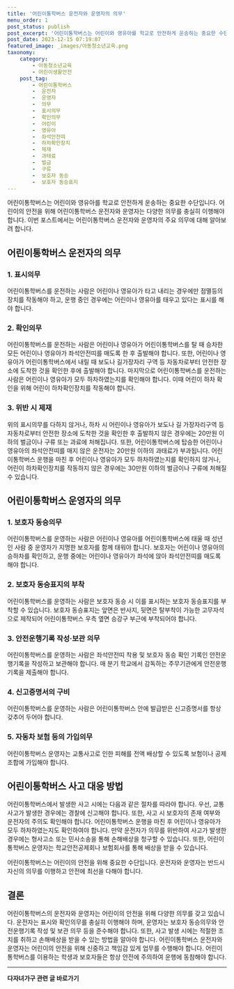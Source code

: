 ```yaml
---
title: '어린이통학버스 운전자와 운영자의 의무'
menu_order: 1
post_status: publish
post_excerpt: '어린이통학버스는 어린이와 영유아를 학교로 안전하게 운송하는 중요한 수단입니다. 어린이의 안전을 위해 어린이통학버스 운전자와 운영자는 다양한 의무를 충실히 이행해야 합니다. 이번 포스트에서는 어린이통학버스 운전자와 운영자의 주요 의무에 대해 알아보려 합니다.'
post_date: 2023-12-15 07:19:07
featured_image: _images/아동청소년교육.png
taxonomy:
    category:
        - 아동청소년교육
        - 어린이생활안전
    post_tag:
        - 어린이통학버스
        -  운전자
        -  운영자
        -  의무
        -  표시의무
        -  확인의무
        -  어린이
        -  영유아
        -  좌석안전띠
        -  하차확인장치
        -  제재
        -  과태료
        -  벌금
        -  구류
        -  보호자 동승
        -  보호자 동승표지
---
```



어린이통학버스는 어린이와 영유아를 학교로 안전하게 운송하는 중요한 수단입니다. 어린이의 안전을 위해 어린이통학버스 운전자와 운영자는 다양한 의무를 충실히 이행해야 합니다. 이번 포스트에서는 어린이통학버스 운전자와 운영자의 주요 의무에 대해 알아보려 합니다.

## 어린이통학버스 운전자의 의무

### 1. 표시의무
어린이통학버스를 운전하는 사람은 어린이나 영유아가 타고 내리는 경우에만 점멸등의 장치를 작동해야 하고, 운행 중인 경우에는 어린이나 영유아를 태우고 있다는 표시를 해야 합니다.

### 2. 확인의무
어린이통학버스를 운전하는 사람은 어린이나 영유아가 어린이통학버스를 탈 때 승차한 모든 어린이나 영유아가 좌석안전띠를 매도록 한 후 출발해야 합니다. 또한, 어린이나 영유아가 어린이통학버스에서 내릴 때 보도나 길가장자리 구역 등 자동차로부터 안전한 장소에 도착한 것을 확인한 후에 출발해야 합니다. 마지막으로 어린이통학버스를 운전하는 사람은 어린이나 영유아가 모두 하차하였는지를 확인해야 합니다. 이때 어린이 하차 확인을 위해 어린이 하차확인장치를 작동해야 합니다.

### 3. 위반 시 제재
위의 표시의무를 다하지 않거나, 하차 시 어린이나 영유아가 보도나 길 가장자리구역 등 자동차로부터 안전한 장소에 도착한 것을 확인한 후 출발하지 않은 경우에는 20만원 이하의 벌금이나 구류 또는 과료에 처해집니다. 또한, 어린이통학버스에 탑승한 어린이나 영유아의 좌석안전띠를 매지 않은 운전자는 20만원 이하의 과태료가 부과됩니다. 어린이통학버스 운행을 마친 후 어린이나 영유아가 모두 하차하였는지를 확인하지 않거나, 어린이 하차확인장치를 작동하지 않은 경우에는 30만원 이하의 벌금이나 구류에 처해질 수 있습니다.

## 어린이통학버스 운영자의 의무

### 1. 보호자 동승의무
어린이통학버스를 운영하는 사람은 어린이나 영유아를 어린이통학버스에 태울 때 성년인 사람 중 운영자가 지명한 보호자를 함께 태워야 합니다. 보호자는 어린이나 영유아의 승하차를 확인하고, 운행 중에는 어린이나 영유아가 좌석에 앉아 좌석안전띠를 매도록 해야 합니다.

### 2. 보호자 동승표지의 부착
어린이통학버스를 운영하는 사람은 보호자 동승 시 이를 표시하는 보호자 동승표지를 부착할 수 있습니다. 보호자 동승표지는 앞면은 반사지, 뒷면은 탈부착이 가능한 고무자석으로 제작되어 어린이통학버스 우측 옆면 승강구 부근에 부착되어야 합니다.

### 3. 안전운행기록 작성·보관 의무
어린이통학버스를 운영하는 사람은 좌석안전띠 착용 및 보호자 동승 확인 기록인 안전운행기록을 작성하고 보관해야 합니다. 매 분기 학교에서 감독하는 주무기관에게 안전운행기록을 제출해야 합니다.

### 4. 신고증명서의 구비
어린이통학버스를 운영하는 사람은 어린이통학버스 안에 발급받은 신고증명서를 항상 갖추어 두어야 합니다.

### 5. 자동차 보험 등의 가입의무
어린이통학버스 운영자는 교통사고로 인한 피해를 전액 배상할 수 있도록 보험이나 공제조합에 가입해야 합니다.

## 어린이통학버스 사고 대응 방법

어린이통학버스에서 발생한 사고 시에는 다음과 같은 절차를 따라야 합니다. 우선, 교통사고가 발생한 경우에는 경찰에 신고해야 합니다. 또한, 사고 시 보호자의 존재 여부와 운전자의 주의도 확인해야 합니다. 어린이통학버스 운행을 마친 후 어린이나 영유아가 모두 하차하였는지도 확인하여야 합니다. 만약 운전자가 의무를 위반하여 사고가 발생한 경우에는 형사고소 또는 민사소송을 통해 손해배상을 청구할 수 있습니다. 또한, 어린이통학버스 운영자는 학교안전공제회나 보험회사를 통해 배상을 받을 수 있습니다.

어린이통학버스는 어린이의 안전을 위해 중요한 수단입니다. 운전자와 운영자는 반드시 자신의 의무를 이행하고 안전에 최선을 다해야 합니다.

## 결론

어린이통학버스의 운전자와 운영자는 어린이의 안전을 위해 다양한 의무를 갖고 있습니다. 운전자는 표시와 확인의무를 충실히 이행해야 하며, 운영자는 보호자 동승의무와 안전운행기록 작성 및 보관 의무 등을 준수해야 합니다. 또한, 사고 발생 시에는 적절한 조치를 취하고 손해배상을 받을 수 있는 방법을 알아야 합니다. 어린이통학버스 운전자와 운영자는 어린이의 안전을 위해 신중하고 책임감 있게 업무를 수행해야 합니다. 어린이통학버스를 이용하는 학생과 보호자들은 항상 안전에 주의하여 운행에 동참해야 합니다.
<!-- wp:separator -->
<hr class="wp-block-separator has-alpha-channel-opacity"/>
<!-- /wp:separator -->

<!-- wp:group {"backgroundColor":"base","layout":{"type":"constrained"}} -->
<div class="wp-block-group has-base-background-color has-background"><!-- wp:paragraph {"align":"center","fontSize":"medium"} -->
<p class="has-text-align-center has-large-font-size"><strong>다자녀가구 관련 글 바로가기</strong></p>
<!-- /wp:paragraph -->


<!-- wp:latest-posts
{"categories":[{"id":22700,"count":19,"description":"","link":"https://uknowlaw.com/category/%eb%8b%a4%ec%9e%90%eb%85%80%ea%b0%80%ea%b5%ac/","name":"다자녀가구","slug":"다자녀가구","taxonomy":"category","parent":0,"meta":[],"_links":{"self":[{"href":"https://uknowlaw.com/wp-json/wp/v2/categories/22700"}],"collection":[{"href":"https://uknowlaw.com/wp-json/wp/v2/categories"}],"about":[{"href":"https://uknowlaw.com/wp-json/wp/v2/taxonomies/category"}],"wp:post_type":[{"href":"https://uknowlaw.com/wp-json/wp/v2/posts?categories=22700"}],"curies":[{"name":"wp","href":"https://api.w.org/{rel}","templated":true}]}}],"postsToShow":100,"excerptLength":28,"postLayout":"grid","columns":2,"featuredImageAlign":"left","featuredImageSizeSlug":"large","fontSize":"small"} /--></div>
<!-- /wp:group -->